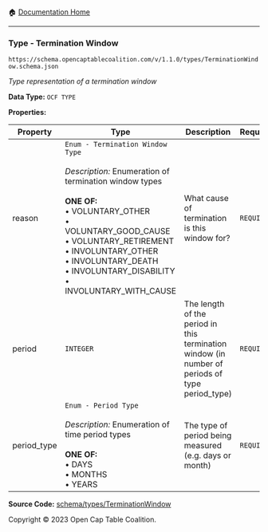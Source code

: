 :house: [Documentation Home](../../../README.md)

---

### Type - Termination Window

`https://schema.opencaptablecoalition.com/v/1.1.0/types/TerminationWindow.schema.json`

_Type representation of a termination window_

**Data Type:** `OCF TYPE`

**Properties:**

| Property    | Type                                                                                                                                                                                                                                                                                                                                                  | Description                                                                                    | Required   |
| ----------- | ----------------------------------------------------------------------------------------------------------------------------------------------------------------------------------------------------------------------------------------------------------------------------------------------------------------------------------------------------- | ---------------------------------------------------------------------------------------------- | ---------- |
| reason      | `Enum - Termination Window Type`</br></br>_Description:_ Enumeration of termination window types</br></br>**ONE OF:** </br>&bull; VOLUNTARY_OTHER </br>&bull; VOLUNTARY_GOOD_CAUSE </br>&bull; VOLUNTARY_RETIREMENT </br>&bull; INVOLUNTARY_OTHER </br>&bull; INVOLUNTARY_DEATH </br>&bull; INVOLUNTARY_DISABILITY </br>&bull; INVOLUNTARY_WITH_CAUSE | What cause of termination is this window for?                                                  | `REQUIRED` |
| period      | `INTEGER`                                                                                                                                                                                                                                                                                                                                             | The length of the period in this termination window (in number of periods of type period_type) | `REQUIRED` |
| period_type | `Enum - Period Type`</br></br>_Description:_ Enumeration of time period types</br></br>**ONE OF:** </br>&bull; DAYS </br>&bull; MONTHS </br>&bull; YEARS                                                                                                                                                                                              | The type of period being measured (e.g. days or month)                                         | `REQUIRED` |

**Source Code:** [schema/types/TerminationWindow](../../../../schema/types/TerminationWindow.schema.json)

Copyright © 2023 Open Cap Table Coalition.

